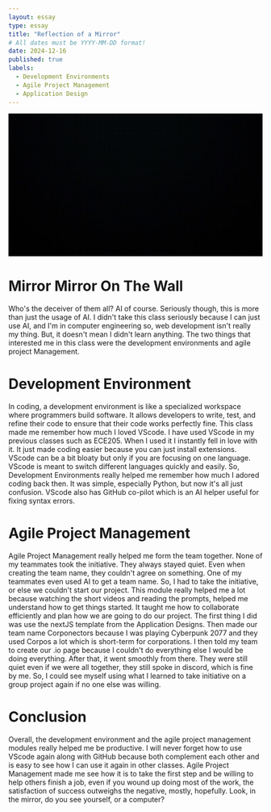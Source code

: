 ```yaml
---
layout: essay
type: essay
title: "Reflection of a Mirror"
# All dates must be YYYY-MM-DD format!
date: 2024-12-16
published: true
labels:
  - Development Environments
  - Agile Project Management
  - Application Design
---
```


<img src="../img/black-solid-background-2920-x-1642-17wdacb1vs7blvtm.jpg" />

# Mirror Mirror On The Wall

Who's the deceiver of them all? AI of course. Seriously though, this is more than just the usage of AI. I didn't take this class seriously because I can just use AI, and I'm in computer engineering so, web development isn't really my thing. But, it doesn't mean I didn't learn anything. The two things that interested me in this class were the development environments and agile project Management.

# Development Environment
In coding, a development environment is like a specialized workspace where programmers build software. It allows developers to write, test, and refine their code to ensure that their code works perfectly fine. This class made me remember how much I loved VScode. I have used VScode in my previous classes such as ECE205. When I used it I instantly fell in love with it. It just made coding easier because you can just install extensions. VScode can be a bit bloaty but only if you are focusing on one language. VScode is meant to switch different languages quickly and easily. So, Development Environments really helped me remember how much I adored coding back then. It was simple, especially Python, but now it's all just confusion. VScode also has GitHub co-pilot which is an AI helper useful for fixing syntax errors. 

# Agile Project Management
Agile Project Management really helped me form the team together. None of my teammates took the initiative. They always stayed quiet. Even when creating the team name, they couldn't agree on something. One of my teammates even used AI to get a team name. So, I had to take the initiative, or else we couldn't start our project. This module really helped me a lot because watching the short videos and reading the prompts, helped me understand how to get things started. It taught me how to collaborate efficiently and plan how we are going to do our project. The first thing I did was use the nextJS template from the Application Designs. Then made our team name Corponectors because I was playing Cyberpunk 2077 and they used Corpos a lot which is short-term for corporations. I then told my team to create our .io page because I couldn't do everything else I would be doing everything. After that, it went smoothly from there. They were still quiet even if we were all together, they still spoke in discord, which is fine by me. So, I could see myself using what I learned to take initiative on a group project again if no one else was willing.

# Conclusion
Overall, the development environment and the agile project management modules really helped me be productive. I will never forget how to use VScode again along with GitHub because both complement each other and is easy to see how I can use it again in other classes. Agile Project Management made me see how it is to take the first step and be willing to help others finish a job, even if you wound up doing most of the work, the satisfaction of success outweighs the negative, mostly, hopefully. Look, in the mirror, do you see yourself, or a computer? 



